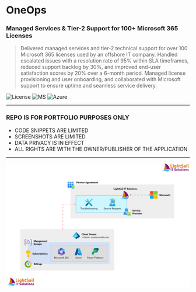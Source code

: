 # OneOps
### Managed Services & Tier-2 Support for 100+ Microsoft 365 Licenses
> Delivered managed services and tier-2 technical support for over 100
            Microsoft 365 licenses used by an offshore IT company. Handled
            escalated issues with a resolution rate of 95% within SLA
            timeframes, reduced support backlog by 30%, and improved end-user
            satisfaction scores by 20% over a 6-month period. Managed license
            provisioning and user onboarding, and collaborated with Microsoft
            support to ensure uptime and seamless service delivery.

![License](https://img.shields.io/badge/license-Apache--2.0-red.svg)
![MS](https://img.shields.io/badge/Microsoft-365-C8102E)
![Azure](https://img.shields.io/badge/Microsoft-Azure-blue)

---

### REPO IS FOR PORTFOLIO PURPOSES ONLY
- CODE SNIPPETS ARE LIMITED
- SCREENSHOTS ARE LIMITED
- DATA PRIVACY IS IN EFFECT
- ALL RIGHTS ARE WITH THE OWNER/PUBLISHER OF THE APPLICATION

---

![img1](https://github.com/polljii/oneops/blob/main/oneops1.png)
